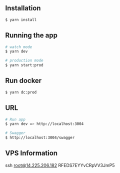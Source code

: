 ## Installation

```bash
$ yarn install
```

## Running the app

```bash
# watch mode
$ yarn dev

# production mode
$ yarn start:prod
```

## Run docker

```bash
$ yarn dc:prod
```

## URL

```bash
# Run app
$ yarn dev => http://localhost:3004

# Swagger
$ http://localhost:3004/swagger

```

## VPS Information
ssh root@14.225.206.182
RFEDS7EYYvCRpVV3JmP5
